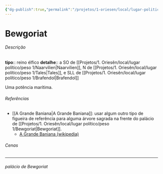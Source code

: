 ```yaml
---
{"dg-publish":true,"permalink":"/projetos/1-oriesen/local/lugar-politico/peso-1/bewgoriat/","dgHomeLink":true,"dgPassFrontmatter":false}
---
```



# Bewgoriat

###### Descrição
**tipo**:: reino élfico
**detalhe**:: a SO de [[Projetos/1. Oriesên/local/lugar político/peso 1/Naarvilien|Naarvilien]], N de [[Projetos/1. Oriesên/local/lugar político/peso 1/Tales|Tales]], e SLL de [[Projetos/1. Oriesên/local/lugar político/peso 1/Brafendol|Brafendol]]

Uma potência marítima.


###### Referências
- [[A Grande Baniana|A Grande Baniana]]: usar algum outro tipo de figueira de referência para alguma árvore sagrada na frente do palácio de [[Projetos/1. Oriesên/local/lugar político/peso 1/Bewgoriat|Bewgoriat]].
	- [A Grande Baniana (wikipedia)](https://en.wikipedia.org/wiki/The_Great_Banyan)


###### Cenas



---
###### palácio de Bewgoriat

<div class="transclusion internal-embed is-loaded"><div class="markdown-embed">

<div class="markdown-embed-title">



</div>



</div></div>

